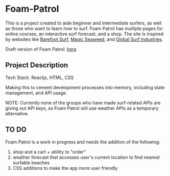 # Foam-Patrol 

This is a project created to aide beginner and intermediate surfers, as well as those who want to learn how to surf. Foam Patrol has multiple pages for online courses, an interactive surf forecast, and a shop. The site is inspired by websites like [Barefoot Surf](https://barefootsurftravel.com/), [Magic Seaweed](https://magicseaweed.com/), and [Global Surf Industries](https://www.surfindustries.com/).

Draft version of Foam Patrol: [here](https://foam-patrol-rough-draft.netlify.app/)

## Project Description 

Tech Stack: Reactjs, HTML, CSS

Making this to cement development processes into memory, including state management, and API usage.

NOTE: Currently none of the groups who have made surf-related APIs are giving out API keys, so Foam Patrol will use weather APIs as a temporary alternative.

## TO DO 

Foam Patrol is a work in progress and needs the addition of the following: 

1. shop and a cart + ability to "order"
2. weather forecast that accesses user's current location to find nearest surfable beaches
3. CSS additions to make the app more user friendly
